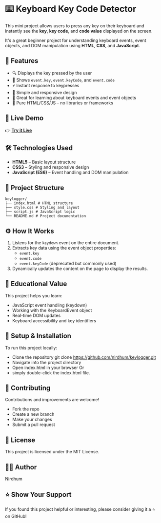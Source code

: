 # ⌨️ Keyboard Key Code Detector

This mini project allows users to press any key on their keyboard and instantly see the **key**, **key code**, and **code value** displayed on the screen.

It's a great beginner project for understanding keyboard events, event objects, and DOM manipulation using **HTML**, **CSS**, and **JavaScript**.

## 🌟 Features

- 🔍 Displays the key pressed by the user
- 🔢 Shows `event.key`, `event.keyCode`, and `event.code`
- ⚡ Instant response to keypresses
- 🎨 Simple and responsive design
- 🧠 Great for learning about keyboard events and event objects
- 🔌 Pure HTML/CSS/JS – no libraries or frameworks

## 🚀 Live Demo

👉 [**Try it Live**](https://your-username.github.io/key-code-detector)

## 🛠️ Technologies Used

- **HTML5** – Basic layout structure
- **CSS3** – Styling and responsive design
- **JavaScript (ES6)** – Event handling and DOM manipulation

## 📁 Project Structure

```
keylogger/
├── index.html # HTML structure
├── style.css # Styling and layout
├── script.js # JavaScript logic
└── README.md # Project documentation
```

## ⚙️ How It Works

1. Listens for the `keydown` event on the entire document.
2. Extracts key data using the event object properties:
   - `event.key`
   - `event.code`
   - `event.keyCode` (deprecated but commonly used)
3. Dynamically updates the content on the page to display the results.

## 🧩 Educational Value

This project helps you learn:

- JavaScript event handling (keydown)
- Working with the KeyboardEvent object
- Real-time DOM updates
- Keyboard accessibility and key identifiers

## 🔧 Setup & Installation

To run this project locally:

- Clone the repository git clone https://github.com/nirdhum/keylogger.git
- Navigate into the project directory
- Open index.html in your browser Or
- simply double-click the index.html file.

## 🙌 Contributing

Contributions and improvements are welcome!

- Fork the repo
- Create a new branch
- Make your changes
- Submit a pull request

## 📄 License

This project is licensed under the MIT License.

## 👨‍💻 Author

Nirdhum

## ⭐️ Show Your Support

If you found this project helpful or interesting, please consider giving it a ⭐️ on GitHub!
